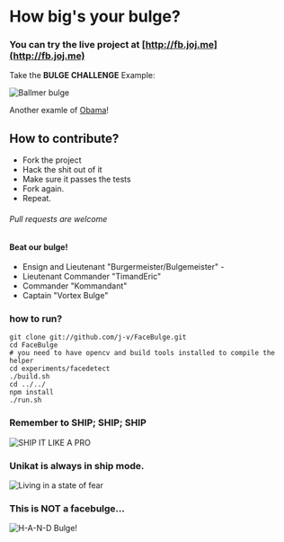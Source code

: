 # How big's your bulge?
### You can try the live project at [http://fb.joj.me](http://fb.joj.me)
Take the **BULGE CHALLENGE**
Example:

![Ballmer bulge](https://dl.dropbox.com/u/345086/anim-ballmer.gif)

Another examle of [Obama](https://dl.dropbox.com/u/345086/anim-obama.gif)!


## How to contribute?
* Fork the project
* Hack the shit out of it
* Make sure it passes the tests
* Fork again.
* Repeat.

###### Pull requests are welcome

#### Beat our bulge!
* Ensign and Lieutenant "Burgermeister/Bulgemeister" - 
* Lieutenant Commander  "TimandEric"
* Commander "Kommandant"
* Captain "Vortex Bulge"

### how to run?

    git clone git://github.com/j-v/FaceBulge.git
    cd FaceBulge
    # you need to have opencv and build tools installed to compile the helper
    cd experiments/facedetect
    ./build.sh
    cd ../../
    npm install
    ./run.sh

### Remember to SHIP; SHIP; SHIP
![SHIP IT LIKE A PRO](http://i.imgur.com/SrAsR.jpg)

### Unikat is always in ship mode.
![Living in a state of fear](http://i.imgur.com/tkxxt.png)

### This is NOT a facebulge...
![H-A-N-D Bulge!](http://s7.postimg.org/ix54h60p7/download.jpg)


